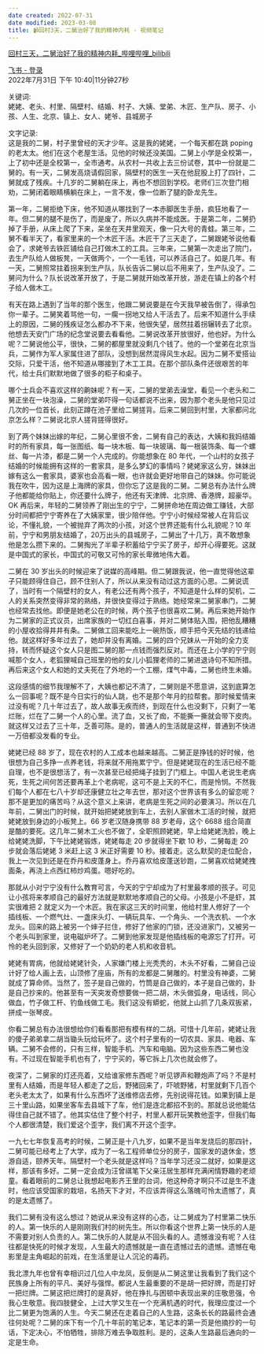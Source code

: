 ```yaml
---
date created: 2022-07-31
date modified: 2023-03-08
title: 📹回村3天，二舅治好了我的精神内耗 - 视频笔记
---
```


[回村三天，二舅治好了我的精神内耗_哔哩哔哩_bilibili](https://www.bilibili.com/video/BV1MN4y177PB?vd_source=c16ee9cfb2023d2af8428dbfe604b72f)

[飞书 - 登录](https://yz3vq78x1p.feishu.cn/minutes/obcni5cf27d4vd85xv82vje5)  
2022年7月31日 下午 10:40|11分钟27秒

关键词:  
姥姥、老头、村里、隔壁村、结婚、村子、大姨、堂弟、木匠、生产队、房子、小孩、人生、北京、镇上、女人、姥爷、县城房子

文字记录:  
这是我的二舅，村子里曾经的天才少年。这是我的姥姥，一个每天都在跳 poping 的老太太。他们在这个老屋生活。见他的时候还没美国。二舅上小学是全校第一，上了初中还是全校第一，全市通考。从农村一共收上去三份试卷，其中一份就是二舅的。有一天，二舅发高烧请假回家，隔壁村的医生一天在他屁股上打了四针，二舅就成了残疾。十几岁的二舅躺在床上，再也不想回到学校。老师们三次登门相劝，二舅闭着眼睛横躺在床上，一言不发，像一位断了腿的卧龙先生。

第一年，二舅拒绝下床，他不知道从哪找到了一本赤脚医生手册，疯狂地看了一年。但二舅的腿不是伤了，而是废了，所以久病并不能成医。于是第二年，二舅扔掉了手册，从床上爬了下来，呆坐在天井里观天，像一只大号的青蛙。第三年，二舅不看半天了，看家里来的一个木匠干活。木匠干了三天走了，二舅跟姥爷说他看会了，求姥爷去铁匠铺给自己打做木工的工具。三年来，二舅第一次走出了院门，去生产队给人做板凳，一天做两个，一个一毛钱，可以养活自己了。如是几年。有一天，二舅照常拄着拐来到生产队，队长告诉二舅以后不用来了，生产队没了。二舅问为什么？队长说改革开放了，于是二舅就开始改革开放，游走在镇上的各个村子给人做木工。

有天在路上遇到了当年的那个医生，他跟二舅说要是在今天我早被告倒了，得承包你一辈子。二舅笑着骂他一句，一瘸一拐地又给人干活去了。后来不知道什么手续上的原因，二舅的残疾证怎么都办不下来，他很失望，居然拄着拐辗转去了北京。他想去天安门广场的纪念堂说要去看看他。二舅说改革开放很好，他也好。为什么呢？二舅说他公平，很快，二舅的都屋里就没剩几个钱了。他的一个堂弟在北京当兵，二舅作为军人家属住进了部队，没想到居然混得风生水起。因为二舅不爱搭讪交际，只爱干活，他不知道从哪接到了木工工具。在那个部队条件还很艰苦的年代，给士兵们默默地做了很多的柜子和桌子。

哪个士兵会不喜欢这样的齁妹呢？有一天，二舅的堂弟去澡堂，看见一个老头和二舅正坐在一块泡澡，二舅的堂弟吓得一句话都说不出来，因为那个老头是他只见过几次的一位首长，此刻正蹲在池子里给二舅搓背。后来二舅回到村里，大家都问北京怎么样？二舅说北京人搓背搓得很好。

到了两个妹妹出嫁的年纪，二舅心里很不舍，二舅有自己的表达，大姨和我妈结婚时的所有家具，每一张图纸、每一块木板、每一块玻璃、每一根装饰条、每一个螺丝、每一片漆，都是二舅一个人完成的。你能想象在 80 年代，一个山村的女孩子结婚的时候能拥有这样的一套家具，是多么梦幻的事情吗？姥姥家这么穷，妹妹出嫁有这么一套家具，婆家也会高看一眼，也许就会更好地带自己的妹妹。你可能说我在吹牛，因为这是上海牌的家具，但你忘了这是我的二舅。二舅总有办法什么牌子他都能给你贴上，你还要什么牌子，他还有天津牌、北京牌、香港牌，超豪华。OK 再后来，年轻的二舅领养了刚出生的宁宁，二舅拼命地在周边做工赚钱，大部分时间都把宁宁寄养在了大姨家里，很少陪伴他。宁宁小时候经常被人在背后议论，不懂礼貌，一个被抛弃了两次的小孩，对这个世界还能有什么礼貌呢？10 年前，宁宁和男朋友结婚了，20万出头的县城房子，二舅出了十几万，真不敢想象他是怎么攒下来的。二舅掏光了半辈子积蓄给宁宁买了房子，却开心得要死。这就是中国式的家长，中国式的可敬又可怜的家长卑微地伟大着。

二舅在 30 岁出头的时候迎来了说媒的高峰期。但二舅跟我说，他一直觉得他这辈子只能顾得住自己，顾不住别人了，所以从来没有动过这方面的心思。二舅说谎了，当时有一个隔壁村的女人，有老公还有两个孩子，不知道是什么样的契机，二人的关系突然变得非常的熟络，并很快变得过于熟络。她经常来二舅家串门，二舅也经常去找他。即便是她老公在的时候，两个孩子也很喜欢二舅。再后来她开始作为二舅家的正式议员，出席家族的一切红白喜事，并对二舅体贴入围，把他乱糟糟的小屋收拾得井井有条。二舅做工回来能吃上一碗热饭，顺手把今天先结的钱递给他。就这样好多年过去了，她却并没有离婚。二舅的四个兄妹从一开始的全力支持，转而怀疑这个女人只是图二舅的那一点钱而强烈反对。而还在上小学的宁宁则喊那个女人，老狐狸喊自己班里的他的女儿小狐狸老师的二舅进退诗句不知所措。再后来这个女人和她的丈夫死在了外地的一个工棚，煤气中毒，二舅也终生未婚。

这段感情的细节我理解不了，大姨也都记不清了，二舅则是不愿意讲，这到底算怎么一回事呢？既不是今日实行的仙人跳，也不是那个年月的拉帮套。那时候爱情来过没有呢？几十年过去了，故人故事无疾而终，到现在什么也没剩下，只剩了一笔烂账，烂在了二舅一个人的心里。流了血，又长了痂，不能撕一撕就会带下皮肉。就这样又过去了三十年，乏善可陈。是的，普通人的生活就是这样，普通到不快进一万倍都没发看的专业。

姥姥已经 88 岁了，现在农村的人工成本也越来越高。二舅正是挣钱的好时候，他很想为自己多挣一点养老钱，将来就不用拖累宁宁。但是姥姥现在的生活已经不能自理，也不是很想活了，有一次甚至已经把绳子挂到了门框上。中国人老说生老病死，生死之间何苦还要再革上个老病呢，这可不是上天的不仁，而是怜悯。不然我们每个人都在七八十岁却还康健立壮之年去世，那对这个世界该有多么的留恋呢？那不是更加的痛苦吗？从这个意义上来讲，老病是生死之间的必要演习。所以在几年前，二舅出门的时候，就开始把姥姥放到车上，去别人家做木工活的时候，就把姥姥放到身边的小板凳上。66 岁老汉随身携带 88 岁老母，这个 6688 组合简直是酷的要死。这几年二舅木工火也不做了，全职照顾姥姥，早上给姥姥洗脸，晚上给姥姥洗脚，下午比姥姥锻炼，姥姥每走 20 步就得坐下歇 10 秒，二舅每走 20 步就会落后姥姥 3 米赶上这 3 米正好需要 10 秒。接着走。这么默契的走位配合，我上一次见到还是在乔丹和皮蓬身上。乔丹喜欢给皮蓬送钞跑，二舅喜欢给姥姥拽面条，再浇上点西红柿炒鸡蛋。嗯好吃的。

那就从小对宁宁没有什么教育可言，今天的宁宁却成为了村里最孝顺的孩子。可见让小孩将来孝顺自己的最好方法就是默默地孝顺自己的父母。小孩是小不是虾，其实很难把 2 就定义为一个木匠。我在家这三天的时间里，他给村里人修好了一个插线板、一个燃气灶、一盏床头灯、一辆玩具车、一个角头、一个洗衣机、一个水龙头。回来的路上被另一个婶子拦住，修好了他家的门锁，还没进家门，又被另一个老头叫到家里，说电磁炉坏了。二舅到他家发现是他插线板的电源忘了打开。可怜的老头回到家，又修好了一个奶奶的老人机和收音机。

姥姥有胃病，他就给姥姥针灸，人家嫌门楼上光秃秃的，木头不好看，二舅自己设计好了给人画上去，山顶修了座庙，所有的龙都是二舅雕的。村里没有神婆，二舅就成了算命师。当然了，签子是自己做的，竹筒是自己做的，本子是自己做的，卦是自己抄来的。他甚至有一天突发奇想要做一把二胡，木头做弧身，电话线，同心做血，竹子做工杆、钓鱼线做工毛。我们这没有蟒蛇，他就上山抓了几条双扳紧，拼成一张琴皮。

你看二舅总有办法很想给你们看看那把有模有样的二胡。可惜十几年前，姥姥让我的傻子弟弟拿二胡当锄头玩给玩坏了。这个村子里有的一切农具、家具、电器、车辆。二舅不会修的，只有三样，智能手机、汽车和电脑。因为这些东西二舅也没有。不过现在智能手机也有了，宁宁买的，等它拆上几次也就会修了。

夜深了，二舅家的灯还亮着，又给谁家修东西呢？听见锣声和鞭炮声了吗？不是村里有人结婚，而是年轻人都走了之后，野猪回来了，吓唬野猪，村里就剩下几百个老头老太太了，如果有什么东西坏了送维修店去修，先别说得花钱。如果到镇上是三十里山路，如果坐客车去县城下了车，他们是连北都招不到的。那就总说他能估得住自己就不错了。他其实估住了整个村子，村里人都开玩笑教他歪字，但我们每个人都很清楚，我们爱这个歪字，我们离不开这个歪字。

一九七七年恢复高考的时候，二舅正是十八九岁，如果不是当年发烧后的那四针，二舅可能已经考上了大学，成为了一名工程师单位分的房子，国家发的退休金，悠游自适，颐养天年。隔壁村一个老头就是这样吗？当年学习还没二就好，如果是这样，那该有多好。二舅一定会成为汪曾祺笔下父亲汪居生那样充满闲情野趣的老顽童。看着眼前的二舅总让我想起电影齐王里的台词，他这种奇才啊只不过是生不逢时，他应该受国家的栽培，名扬天下才对，不应该弄得这么落魄可怜太遗憾了，真的是太遗憾了。

我们二舅有没有这么想过？她说从来没有这样的心态，让二舅成为了村里第二快乐的人。第一快乐的人是刚刚我们村的树先生。所以你看这个世界上第一快乐的人是不需要对别人负责的人。第二快乐的人就是从不回头看的人。遗憾谁没有呢？人往往都是快死的时候才发现，人生最大的遗憾就是一直在遗憾过去的遗憾。遗憾在电影里是主角崛起的前戏，在生活里是让人沉沦的毒药。

我北漂九年也曾有幸相识过几位人中龙凤，反倒是从二舅这里让我看到了我们这个民族身上所有的平凡、美好与强悍。都说人生最重要的不是胡一把好牌，而是打好一把烂牌。二舅这把烂牌打的是真好，他在挣扎与困顿中表现出来的庄敬思强，令我心生敬意。我四肢健全，上过大学又生在一个充满机遇的时代，我理应度过一个比二舅更为饱满的人生。今天二舅还在走着自己的人生路，这条长长的路最终会通往何处呢？二舅的床下有一个几十年前的笔记本，笔记本的第一页是他摘抄的一句话，下定决心，不怕牺牲，排除万难去争取胜利。是的，这条人生路最后通向的一定是生命。
